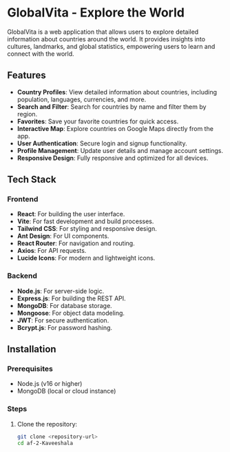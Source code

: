 # GlobalVita - Explore the World

GlobalVita is a web application that allows users to explore detailed information about countries around the world. It provides insights into cultures, landmarks, and global statistics, empowering users to learn and connect with the world.

## Features

- **Country Profiles**: View detailed information about countries, including population, languages, currencies, and more.
- **Search and Filter**: Search for countries by name and filter them by region.
- **Favorites**: Save your favorite countries for quick access.
- **Interactive Map**: Explore countries on Google Maps directly from the app.
- **User Authentication**: Secure login and signup functionality.
- **Profile Management**: Update user details and manage account settings.
- **Responsive Design**: Fully responsive and optimized for all devices.

## Tech Stack

### Frontend
- **React**: For building the user interface.
- **Vite**: For fast development and build processes.
- **Tailwind CSS**: For styling and responsive design.
- **Ant Design**: For UI components.
- **React Router**: For navigation and routing.
- **Axios**: For API requests.
- **Lucide Icons**: For modern and lightweight icons.

### Backend
- **Node.js**: For server-side logic.
- **Express.js**: For building the REST API.
- **MongoDB**: For database storage.
- **Mongoose**: For object data modeling.
- **JWT**: For secure authentication.
- **Bcrypt.js**: For password hashing.

## Installation

### Prerequisites
- Node.js (v16 or higher)
- MongoDB (local or cloud instance)

### Steps
1. Clone the repository:
   ```bash
   git clone <repository-url>
   cd af-2-Kaveeshala